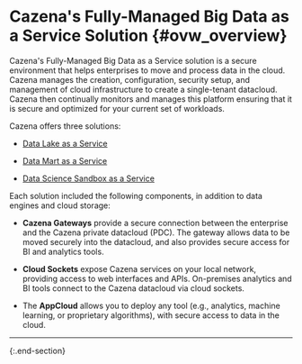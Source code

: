 
# Cazena's Fully-Managed Big Data as a Service Solution {#ovw_overview}


Cazena's Fully-Managed Big Data as a Service solution is a secure environment that helps enterprises to move and process data in the cloud. Cazena manages the creation, configuration, security setup, and management of cloud infrastructure to create a single-tenant datacloud. Cazena then continually monitors and manages this platform ensuring that it is secure and optimized for your current set of workloads.

Cazena offers three solutions:

* [Data Lake as a Service](https://www.cazena.com/solutions/data-lake)

* [Data Mart as a Service](https://www.cazena.com/solutions/data-mart)

* [Data Science Sandbox as a Service](https://www.cazena.com/solutions/data-science)

Each solution included the following components, in addition to data engines and cloud storage:

* __Cazena Gateways__ provide a secure connection between the enterprise and the Cazena private datacloud (PDC). The gateway allows data to be moved securely into the datacloud, and also provides secure access for BI and analytics tools.

* __Cloud Sockets__ expose Cazena services on your local network, providing access to web interfaces  and APIs. On-premises analytics and BI tools connect to the Cazena datacloud via cloud sockets.

* The __AppCloud__ allows you to deploy any tool (e.g., analytics, machine learning, or proprietary algorithms), with secure access to data in the cloud.

---
{:.end-section}